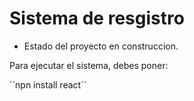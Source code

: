 <h1> Sistema de resgistro </h1>

- Estado del proyecto en construccion.


Para ejecutar el sistema, debes poner:

´´npn install react´´
